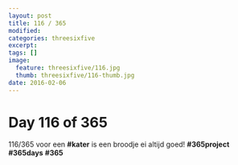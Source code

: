 ```yaml
---
layout: post
title: 116 / 365
modified:
categories: threesixfive
excerpt:
tags: []
image:
  feature: threesixfive/116.jpg
  thumb: threesixfive/116-thumb.jpg
date: 2016-02-06
---
```


# Day 116 of 365

116/365 voor een **\#kater** is een broodje ei altijd goed! **\#365project** **\#365days** **\#365**

